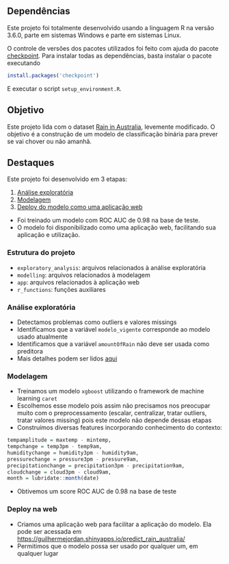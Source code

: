 ## Dependências

Este projeto foi totalmente desenvolvido usando a linguagem R na versão 3.6.0, parte em sistemas Windows e parte em sistemas Linux.

O controle de versões dos pacotes utilizados foi feito com ajuda do pacote [checkpoint](https://github.com/RevolutionAnalytics/checkpoint). Para instalar todas as dependências, basta instalar o pacote executando

```r
install.packages('checkpoint')
```

E executar o script `setup_environment.R`.

## Objetivo

Este projeto lida com o dataset [Rain in Australia](https://www.kaggle.com/jsphyg/weather-dataset-rattle-package), levemente modificado. O objetivo é a construção de um modelo de classificação binária para prever se vai chover ou não amanhã.

## Destaques

Este projeto foi desenvolvido em 3 etapas:

1. [Análise exploratória](exploratory_analysis/exploratory_analysis.md)
2. [Modelagem](modelling/train_xgb.R)
3. [Deploy do modelo como uma aplicação web](https://guilhermejordan.shinyapps.io/predict_rain_australia/)


- Foi treinado um modelo com ROC AUC de 0.98 na base de teste.
- O modelo foi disponibilizado como uma aplicação web, facilitando sua aplicação e utilização.


### Estrutura do projeto

- `exploratory_analysis`: arquivos relacionados à análise exploratória
- `modelling`: arquivos relacionados à modelagem
- `app`: arquivos relacionados à aplicação web
- `r_functions`: funções auxiliares

### Análise exploratória

- Detectamos problemas como outliers e valores missings
- Identificamos que a variável `modelo_vigente` corresponde ao modelo usado atualmente
- Identificamos que a variável `amountOfRain` não deve ser usada como preditora
- Mais detalhes podem ser lidos [aqui](exploratory_analysis/exploratory_analysis.md)

### Modelagem

- Treinamos um modelo `xgboost` utilizando o framework de machine learning `caret`
- Escolhemos esse modelo pois assim não precisamos nos preocupar muito com o preprocessamento (escalar, centralizar, tratar outliers, tratar valores missing) pois este modelo não depende dessas etapas
- Construímos diversas features incorporando conhecimento do contexto:

```r 
tempamplitude = maxtemp - mintemp,
tempchange = temp3pm - temp9am,
humiditychange = humidity3pm - humidity9am,
pressurechange = pressure3pm - pressure9am,
precipitationchange = precipitation3pm - precipitation9am,
cloudchange = cloud3pm - cloud9am,
month = lubridate::month(date)
```
    
- Obtivemos um score ROC AUC de 0.98 na base de teste

### Deploy na web

- Criamos uma aplicação web para facilitar a aplicação do modelo. Ela pode ser acessada em https://guilhermejordan.shinyapps.io/predict_rain_australia/
- Permitimos que o modelo possa ser usado por qualquer um, em qualquer lugar


